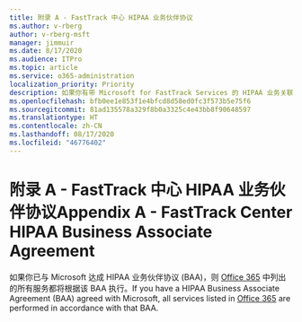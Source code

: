 ```yaml
---
title: 附录 A - FastTrack 中心 HIPAA 业务伙伴协议
ms.author: v-rberg
author: v-rberg-msft
manager: jimmuir
ms.date: 8/17/2020
ms.audience: ITPro
ms.topic: article
ms.service: o365-administration
localization_priority: Priority
description: 如果你有带 Microsoft for FastTrack Services 的 HIPAA 业务关联协议 (BAA)，FastTrack Center Benefit for Office 365 中列出的所有服务都将包含在 BAA 中，除了：
ms.openlocfilehash: bfb0ee1e853f1e4bfcd8d58ed0fc3f573b5e75f6
ms.sourcegitcommit: 81ad135578a329f8b0a3325c4e43bb8f90648597
ms.translationtype: HT
ms.contentlocale: zh-CN
ms.lasthandoff: 08/17/2020
ms.locfileid: "46776402"
---
```

# <a name="appendix-a---fasttrack-center-hipaa-business-associate-agreement"></a><span data-ttu-id="fb6f3-103">附录 A - FastTrack 中心 HIPAA 业务伙伴协议</span><span class="sxs-lookup"><span data-stu-id="fb6f3-103">Appendix A - FastTrack Center HIPAA Business Associate Agreement</span></span>

<span data-ttu-id="fb6f3-104">如果你已与 Microsoft 达成 HIPAA 业务伙伴协议 (BAA)，则 [Office 365](products-and-capabilities.md#office-365) 中列出的所有服务都将根据该 BAA 执行。</span><span class="sxs-lookup"><span data-stu-id="fb6f3-104">If you have a HIPAA Business Associate Agreement (BAA) agreed with Microsoft, all services listed in [Office 365](products-and-capabilities.md#office-365) are performed in accordance with that BAA.</span></span>


